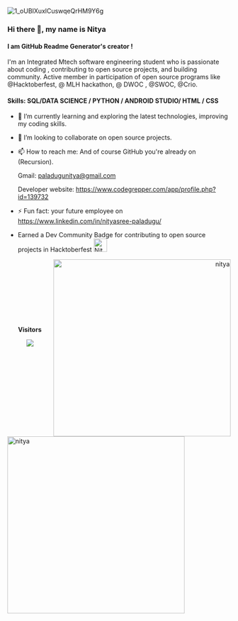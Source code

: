 
![1_oUBIXuxlCuswqeQrHM9Y6g](https://user-images.githubusercontent.com/53599318/99911654-edaf7d00-2d1b-11eb-8b33-396bff4a7575.gif)

### Hi there 👋, my name is Nitya 

#### I am GitHub Readme Generator's creator !

I'm an Integrated  Mtech software engineering student who is passionate about coding , 
contributing to open source projects, and building community. 
Active member in participation of open source programs like @Hacktoberfest, @ MLH hackathon, @ DWOC , @SWOC, @Crio.

<h4> Skills: SQL/DATA SCIENCE / PYTHON / ANDROID STUDIO/ HTML / CSS  </h4>

- 🌱 I’m currently learning and exploring the latest technologies, improving my coding skills. 

- 👯 I’m looking to collaborate on open source projects.  

- 📫 How to reach me: And of course GitHub you're already on (Recursion).

    Gmail:  paladugunitya@gmail.com 
                       
    Developer website: https://www.codegrepper.com/app/profile.php?id=139732

- ⚡ Fun fact: your future employee on https://www.linkedin.com/in/nityasree-paladugu/ 

- Earned a Dev Community Badge for contributing to open source projects in Hacktoberfest  <a href="https://dev.to/nitya123github">
  <img src="https://d2fltix0v2e0sb.cloudfront.net/dev-badge.svg" alt="Nitya's DEV Community Profile" height="30" width="30">
</a>


<!--![](https://github-readme-stats.vercel.app/api?username=sanchitvj&show_icons=true&title_color=E88795&icon_color=FF33FF&text_color=D6BCD5&bg_color=151515&card_width="450")

<!--<img align='right' src='https://github.com/Rishit-dagli/Rishit-dagli/blob/master/images/octocat-anime.gif' width='200"'>  -->

<p align="right"><img align="right" src="https://github-readme-streak-stats.herokuapp.com/?user=nitya123-github&theme=radical" alt="nitya" width="400" /></p>


<p align="left"> <img align="left" src="https://github-readme-stats.vercel.app/api?username=nitya123-github&show_icons=true&locale=en&theme=blue-green" alt="nitya" width="400" /></p>  

<!--<p align="right"><img align="right" src="https://github-readme-streak-stats.herokuapp.com/?user=nitya123-github&" alt="nitya" /></p>-->

<br>
<br>
<br>
<br>
<br>
<br>
<br>
<br><p align="Center"><b>Visitors</b></p>  



<p align="Center"><img align="center" src="https://profile-counter.glitch.me/{nitya-123}/count.svg" /></p> 




   
